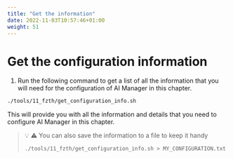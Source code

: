```yaml
---
title: "Get the information"
date: 2022-11-03T10:57:46+01:00
weight: 51
---
```


# Get the configuration information


1. Run the following command to get a list of all the information that you will need for the configuration of AI Manager in this chapter.


  ```bash
  ./tools/11_fzth/get_configuration_info.sh
  ```

This will provide you with all the information and details that you need to configure AI Manager in this chapter.

>  💡 ⚠️ You can also save the information to a file to keep it handy
>   ```bash
>  ./tools/11_fzth/get_configuration_info.sh > MY_CONFIGURATION.txt
>  ```
